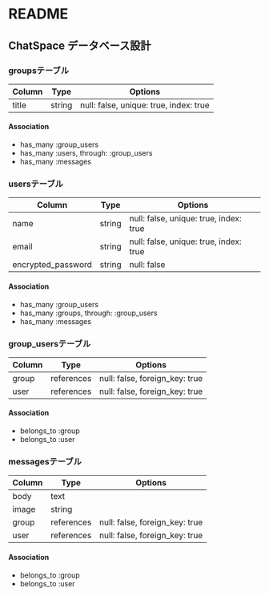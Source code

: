 # README

## ChatSpace データベース設計

### groupsテーブル
|Column|Type  |Options                               |
|------|------|--------------------------------------|
|title |string|null: false, unique: true, index: true|
#### Association
- has_many :group_users
- has_many :users, through: :group_users
- has_many :messages

### usersテーブル
|Column            |Type  |Options                               |
|------------------|------|--------------------------------------|
|name              |string|null: false, unique: true, index: true|
|email             |string|null: false, unique: true, index: true|
|encrypted_password|string|null: false                           |
#### Association
- has_many :group_users
- has_many :groups, through: :group_users
- has_many :messages

### group_usersテーブル
|Column|Type      |Options                       |
|------|----------|------------------------------|
|group |references|null: false, foreign_key: true|
|user  |references|null: false, foreign_key: true|
#### Association
- belongs_to :group
- belongs_to :user

### messagesテーブル
|Column|Type      |Options                       |
|------|----------|------------------------------|
|body  |text      |                              |
|image |string    |                              |
|group |references|null: false, foreign_key: true|
|user  |references|null: false, foreign_key: true|
#### Association
- belongs_to :group
- belongs_to :user
